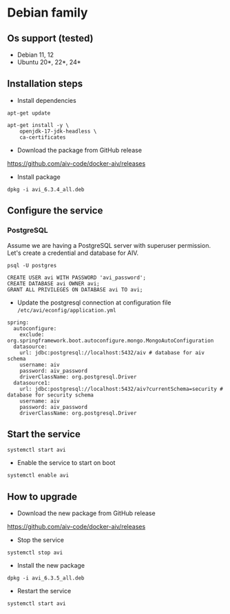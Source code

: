 # Debian family
## Os support (tested)
- Debian 11, 12
- Ubuntu 20*, 22*, 24*

## Installation steps

- Install dependencies
```
apt-get update

apt-get install -y \
    openjdk-17-jdk-headless \
    ca-certificates

```

- Download the package from GitHub release

https://github.com/aiv-code/docker-aiv/releases

- Install package
```
dpkg -i avi_6.3.4_all.deb
```

## Configure the service
### PostgreSQL

Assume we are having a PostgreSQL server with superuser permission. Let's create a credential and database for AIV.

```
psql -U postgres

CREATE USER avi WITH PASSWORD 'avi_password';
CREATE DATABASE avi OWNER avi;
GRANT ALL PRIVILEGES ON DATABASE avi TO avi;

```
- Update the postgresql connection at configuration file `/etc/avi/econfig/application.yml`

```
spring:
  autoconfigure:
    exclude: org.springframework.boot.autoconfigure.mongo.MongoAutoConfiguration
  datasource:
    url: jdbc:postgresql://localhost:5432/aiv # database for aiv schema
    username: aiv
    password: aiv_password
    driverClassName: org.postgresql.Driver
  datasource1:
    url: jdbc:postgresql://localhost:5432/aiv?currentSchema=security # database for security schema
    username: aiv
    password: aiv_password
    driverClassName: org.postgresql.Driver

```

## Start the service
```
systemctl start avi
```

- Enable the service to start on boot
```
systemctl enable avi
```

## How to upgrade
- Download the new package from GitHub release

https://github.com/aiv-code/docker-aiv/releases

- Stop the service
```
systemctl stop avi
```

- Install the new package

```
dpkg -i avi_6.3.5_all.deb
```

- Restart the service
```
systemctl start avi
```
